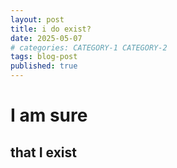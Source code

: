 ```yaml
---
layout: post
title: i do exist?
date: 2025-05-07
# categories: CATEGORY-1 CATEGORY-2
tags: blog-post
published: true
---
```


# I am sure

## that I exist

